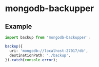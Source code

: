 # mongodb-backupper

## Example

```ts
import backup from 'mongodb-backupper';

backup({
  uri: 'mongodb://localhost:27017/db',
  destinationPath: './backup',
}).catch(console.error);
```
